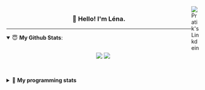 <!--
<a href="https://twitter.com" target="_blank" rel="nofollow">
 <img align="right" alt="Pratik's Twitter" width="22px" src="https://cdn.jsdelivr.net/npm/simple-icons@v3/icons/twitter.svg" />
</a> 

-->
<a href="https://www.linkedin.com/in/lenagiacalone/" target="_blank" rel="nofollow">
 <img align="right" alt="Pratik's Linkdein" width="22px" src="https://cdn.jsdelivr.net/npm/simple-icons@v3/icons/linkedin.svg" />
</a>



<h3 align="center">👋 Hello! I'm Léna.</h3>

---

<!--
**lgiacalo/lgiacalo** is a ✨ _special_ ✨ repository because its `README.md` (this file) appears on your GitHub profile.

Here are some ideas to get you started:

- 🔭 I’m currently working on ...
- 🌱 I’m currently learning ...
- 👯 I’m looking to collaborate on ...
- 🤔 I’m looking for help with ...
- 💬 Ask me about ...
- 📫 How to reach me: ...
- 😄 Pronouns: ...
- ⚡ Fun fact: ...
-->

<details open>
 <summary> 😇 <b>My Github Stats</b>: </summary>
<br>
<p align = "center">
  <img src = "https://github-readme-stats.vercel.app/api?username=lgiacalo&show_icons=true&theme=nord" width="420">
  <img src = "https://github-readme-stats.vercel.app/api/top-langs/?username=lgiacalo&layout=compact&theme=nord">
</p>
 
<br>
<p align = "center">
  <imp src = "https://github-readme-stats.vercel.app/api/wakatime?username=lgiacalo&theme=nord">
</p>

</details>

<details>
 <summary>🤖 <b>My programming stats</b></summary>
 <br>
 
<!--START_SECTION:waka-->
![Lines of code](https://img.shields.io/badge/From%20Hello%20World%20I%27ve%20Written-956132%20lines%20of%20code-blue)

**🐱 My Github Data** 

> 🏆 674 Contributions in the Year 2021
 > 
> 📦 296.9 kB Used in Github's Storage 
 > 
> 🚫 Not Opted to Hire
 > 
> 📜 44 Public Repositories 
 > 
> 🔑 32 Private Repositories  
 > 
**I'm an Early 🐤** 

```text
🌞 Morning    235 commits    ████░░░░░░░░░░░░░░░░░░░░░   16.46% 
🌆 Daytime    566 commits    ██████████░░░░░░░░░░░░░░░   39.64% 
🌃 Evening    518 commits    █████████░░░░░░░░░░░░░░░░   36.27% 
🌙 Night      109 commits    ██░░░░░░░░░░░░░░░░░░░░░░░   7.63%

```
📅 **I'm Most Productive on Thursday** 

```text
Monday       218 commits    ███░░░░░░░░░░░░░░░░░░░░░░   15.27% 
Tuesday      162 commits    ██░░░░░░░░░░░░░░░░░░░░░░░   11.34% 
Wednesday    269 commits    ████░░░░░░░░░░░░░░░░░░░░░   18.84% 
Thursday     305 commits    █████░░░░░░░░░░░░░░░░░░░░   21.36% 
Friday       218 commits    ███░░░░░░░░░░░░░░░░░░░░░░   15.27% 
Saturday     90 commits     █░░░░░░░░░░░░░░░░░░░░░░░░   6.3% 
Sunday       166 commits    ███░░░░░░░░░░░░░░░░░░░░░░   11.62%

```


📊 **This Week I Spent My Time On** 

```text
⌚︎ Time Zone: Europe/Paris

💬 Programming Languages: 
JavaScript               24 hrs 16 mins      ██████████████████████░░░   87.88% 
JSON                     2 hrs 6 mins        ██░░░░░░░░░░░░░░░░░░░░░░░   7.65% 
Markdown                 51 mins             ░░░░░░░░░░░░░░░░░░░░░░░░░   3.13% 
Other                    13 mins             ░░░░░░░░░░░░░░░░░░░░░░░░░   0.79% 
Blade Template           9 mins              ░░░░░░░░░░░░░░░░░░░░░░░░░   0.55%

🔥 Editors: 
VS Code                  27 hrs 37 mins      █████████████████████████   100.0%

🐱‍💻 Projects: 
pappers-engine           24 hrs 35 mins      ██████████████████████░░░   89.03% 
works                    2 hrs 6 mins        ██░░░░░░░░░░░░░░░░░░░░░░░   7.61% 
poc                      24 mins             ░░░░░░░░░░░░░░░░░░░░░░░░░   1.47% 
script-pappers           22 mins             ░░░░░░░░░░░░░░░░░░░░░░░░░   1.34% 
pappers                  9 mins              ░░░░░░░░░░░░░░░░░░░░░░░░░   0.55%

💻 Operating System: 
Mac                      27 hrs 37 mins      █████████████████████████   100.0%

```

**I Mostly Code in C** 

```text
C                        26 repos            ████████░░░░░░░░░░░░░░░░░   33.33% 
JavaScript               13 repos            ████░░░░░░░░░░░░░░░░░░░░░   16.67% 
HTML                     8 repos             ██░░░░░░░░░░░░░░░░░░░░░░░   10.26% 
Shell                    8 repos             ██░░░░░░░░░░░░░░░░░░░░░░░   10.26% 
C++                      4 repos             █░░░░░░░░░░░░░░░░░░░░░░░░   5.13%

```


**Timeline**

![Chart not found](https://raw.githubusercontent.com/lgiacalo/lgiacalo/main/charts/bar_graph.png) 


<!--END_SECTION:waka-->

</details>
